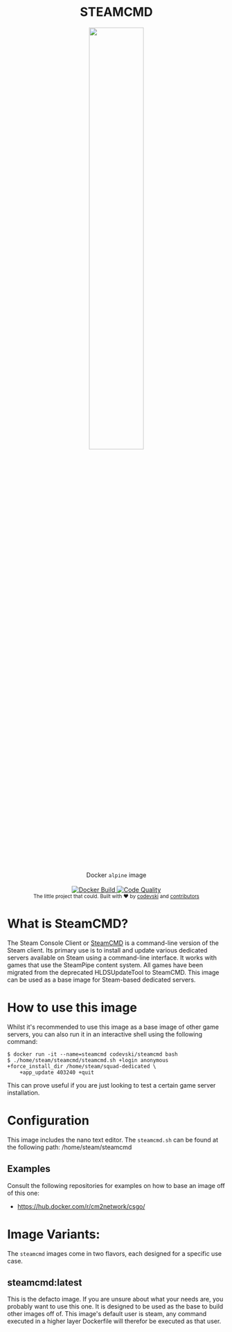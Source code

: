 <h1 align="center">STEAMCMD</h1>

<div align="center">
<image src="https://3.bp.blogspot.com/-Jbo2ByKvK60/VoFsdmqP4mI/AAAAAAAAIxk/Ahz__bJjweU/s1600/Logo%2BSteam.png" width="50%" />
</div>
<div align="center">
  Docker <code>alpine</code> image
</div>

<br />

<div align="center">
  <!-- Docker Build -->
  <a href="#">
    <img src="https://img.shields.io/docker/build/codevski/steamcmd?style=for-the-badge&logo=docker"
      alt="Docker Build" />
  </a>
  <!-- Code Quality Status -->
  <a href="#">
    <img src="https://img.shields.io/scrutinizer/quality/g/codevski/steamcmd?style=for-the-badge&logo=appveyor"
      alt="Code Quality" />
  </a>
  
</div>

<div align="center">
  <sub>The little project that could. Built with ❤︎ by
  <a href="#">codevski</a> and
  <a href="/graphs/contributors">
    contributors
  </a>
</div>

# What is SteamCMD?
The Steam Console Client or [SteamCMD](https://developer.valvesoftware.com/wiki/SteamCMD) is a command-line version of the Steam client. Its primary use is to install and update various dedicated servers available on Steam using a command-line interface. It works with games that use the SteamPipe content system. All games have been migrated from the deprecated HLDSUpdateTool to SteamCMD. This image can be used as a base image for Steam-based dedicated servers.

# How to use this image
Whilst it's recommended to use this image as a base image of other game servers, you can also run it in an interactive shell using the following command:
```
$ docker run -it --name=steamcmd codevski/steamcmd bash
$ ./home/steam/steamcmd/steamcmd.sh +login anonymous +force_install_dir /home/steam/squad-dedicated \
    +app_update 403240 +quit
```
This can prove useful if you are just looking to test a certain game server installation.

# Configuration
This image includes the nano text editor. The `steamcmd.sh` can be found at the following path: /home/steam/steamcmd

## Examples
Consult the following repositories for examples on how to base an image off of this one:
- https://hub.docker.com/r/cm2network/csgo/

# Image Variants:
The `steamcmd` images come in two flavors, each designed for a specific use case.

## steamcmd:latest
This is the defacto image. If you are unsure about what your needs are, you probably want to use this one. It is designed to be used as the base to build other images off of. This image's default user is steam, any command executed in a higher layer Dockerfile will therefor be executed as that user.
